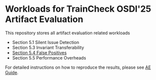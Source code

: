 # Workloads for TrainCheck OSDI'25 Artifact Evaluation

This repository stores all artifact evaluation related workloads

- Section 5.1 Silent Issue Detection
- Section 5.3 Invariant Transferability
- [Section 5.4 False Positives](./fp_rate/)
- Section 5.5 Performance Overheads


For detailed instructions on how to reproduce the results, please see [AE Guide](https://github.com/OrderLab/TrainCheck/blob/main/docs/ae.md).